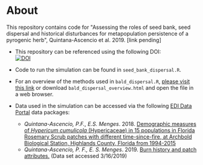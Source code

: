 # About
This repository contains code for "Assessing the roles of seed bank, seed dispersal and historical disturbances for metapopulation persistence of a pyrogenic herb", Quintana-Ascencio et al. 2019. [link pending]

* This repository can be referenced using the following DOI:  
[![DOI](https://zenodo.org/badge/176391102.svg)](https://zenodo.org/badge/latestdoi/176391102)

* Code to run the simulation can be found in `seed_bank_dispersal.R`.

* For an overview of the methods used in `bald_dispersal.R`, [please visit this link](https://bochocki.github.io/Hypericum_2019/) or download `bald_dispersal_overview.html` and open the file in a web browser.

* Data used in the simulation can be accessed via the following [EDI Data Portal](https://portal.edirepository.org/nis/home.jsp) data packages:
  * _Quintana-Ascencio, P.F., E.S. Menges_. 2018. [Demographic measures of _Hypericum cumulicola_ (Hypericaceae) in 15 populations in Florida Rosemary Scrub patches with different time-since-fire, at Archbold Biological Station, Highlands County, Florida from 1994-2015](https://portal.edirepository.org/nis/mapbrowse?packageid=edi.181.1)
  * _Quintana-Ascencio, P. F., E. S. Menges_. 2019. [Burn history and patch attributes.](https://portal.edirepository.org/nis/mapbrowse?scope=edi&identifier=332) (Data set accessed 3/16/2019)
